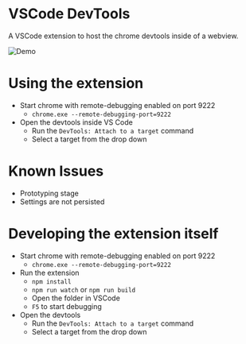 # VSCode DevTools

A VSCode extension to host the chrome devtools inside of a webview.

![Demo](demo.gif)

# Using the extension
- Start chrome with remote-debugging enabled on port 9222
    - `chrome.exe --remote-debugging-port=9222`
- Open the devtools inside VS Code 
    - Run the `DevTools: Attach to a target` command
    - Select a target from the drop down


# Known Issues
- Prototyping stage
- Settings are not persisted

# Developing the extension itself

- Start chrome with remote-debugging enabled on port 9222
    - `chrome.exe --remote-debugging-port=9222`
- Run the extension 
    - `npm install`
    - `npm run watch` or `npm run build`
    - Open the folder in VSCode
    - `F5` to start debugging
- Open the devtools 
    - Run the `DevTools: Attach to a target` command
    - Select a target from the drop down

